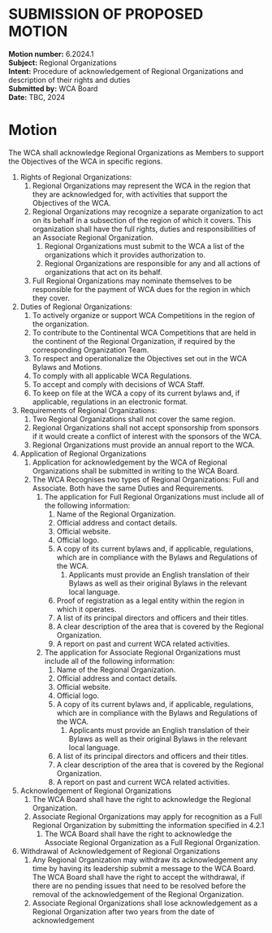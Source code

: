 # SUBMISSION OF PROPOSED MOTION

**Motion number:** 6.2024.1  
**Subject:** Regional Organizations  
**Intent:** Procedure of acknowledgement of Regional Organizations and description of their rights and duties  
**Submitted by:** WCA Board  
**Date:** TBC, 2024  

# Motion


The WCA shall acknowledge Regional Organizations as Members to support the Objectives of the WCA in specific regions.

1. Rights of Regional Organizations:
   1. Regional Organizations may represent the WCA in the region that they are acknowledged for, with activities that support the Objectives of the WCA.
   2. Regional Organizations may recognize a separate organization to act on its behalf in a subsection of the region of which it covers. This organization shall have the full rights, duties and responsibilities of an Associate Regional Organization.
      1. Regional Organizations must submit to the WCA a list of the organizations which it provides authorization to.
      2. Regional Organizations are responsible for any and all actions of organizations that act on its behalf.
   3. Full Regional Organizations may nominate themselves to be responsible for the payment of WCA dues for the region in which they cover.
2. Duties of Regional Organizations:
   1. To actively organize or support WCA Competitions in the region of the organization.
   2. To contribute to the Continental WCA Competitions that are held in the continent of the Regional Organization, if required by the corresponding Organization Team.
   3. To respect and operationalize the Objectives set out in the WCA Bylaws and Motions.
   4. To comply with all applicable WCA Regulations.
   5. To accept and comply with decisions of WCA Staff.
   6. To keep on file at the WCA a copy of its current bylaws and, if applicable, regulations in an electronic format.
3. Requirements of Regional Organizations:
   1. Two Regional Organizations shall not cover the same region.
   2. Regional Organizations shall not accept sponsorship from sponsors if it would create a conflict of interest with the sponsors of the WCA.
   3. Regional Organizations must provide an annual report to the WCA.
4. Application of Regional Organizations
   1. Application for acknowledgement by the WCA of Regional Organizations shall be submitted in writing to the WCA Board.
   2. The WCA Recognises two types of Regional Organizations: Full and Associate. Both have the same Duties and Requirements.
      1. The application for Full Regional Organizations must include all of the following information:
         1. Name of the Regional Organization.
         2. Official address and contact details.
         3. Official website.
         4. Official logo.
         5. A copy of its current bylaws and, if applicable, regulations, which are in compliance with the Bylaws and Regulations of the WCA.
            1. Applicants must provide an English translation of their Bylaws as well as their original Bylaws in the relevant local language.
         6. Proof of registration as a legal entity within the region in which it operates.
         7. A list of its principal directors and officers and their titles.
         8. A clear description of the area that is covered by the Regional Organization.
         9. A report on past and current WCA related activities.
      2. The application for Associate Regional Organizations must include all of the following information: 
         1. Name of the Regional Organization.
         2. Official address and contact details.
         3. Official website.
         4. Official logo.
         5. A copy of its current bylaws and, if applicable, regulations, which are in compliance with the Bylaws and Regulations of the WCA.
            1. Applicants must provide an English translation of their Bylaws as well as their original Bylaws in the relevant local language.
         6. A list of its principal directors and officers and their titles.
         7. A clear description of the area that is covered by the Regional Organization.
         8. A report on past and current WCA related activities.
5. Acknowledgement of Regional Organizations
   1. The WCA Board shall have the right to acknowledge the Regional Organization.
   2. Associate Regional Organizations may apply for recognition as a Full Regional Organization by submitting the information specified in 4.2.1
      1. The WCA Board shall have the right to acknowledge the Associate Regional Organization as a Full Regional Organization.
6. Withdrawal of Acknowledgement of Regional Organizations
   1. Any Regional Organization may withdraw its acknowledgement any time by having its leadership submit a message to the WCA Board. The WCA Board shall have the right to accept the withdrawal, if there are no pending issues that need to be resolved before the removal of the acknowledgement of the Regional Organization.
   2. Associate Regional Organizations shall lose acknowledgement as a Regional Organization after two years from the date of acknowledgement
